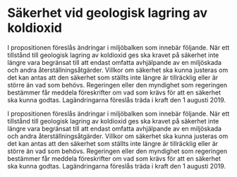 # Säkerhet vid geologisk lagring av koldioxid

I propositionen föreslås ändringar i miljöbalken som innebär följande. När ett tillstånd till geologisk lagring av koldioxid ges ska kravet på säkerhet inte längre vara begränsat till att endast omfatta avhjälpande av en miljöskada och andra återställningsåtgärder. Villkor om säkerhet ska kunna justeras om det kan antas att den säkerhet som ställts inte längre är tillräcklig eller är större än vad som behövs. Regeringen eller den myndighet som regeringen bestämmer får meddela föreskrifter om vad som krävs för att en säkerhet ska kunna godtas. Lagändringarna föreslås träda i kraft den 1 augusti 2019.

I propositionen föreslås ändringar i miljöbalken som innebär följande. När ett tillstånd till geologisk lagring av koldioxid ges ska kravet på säkerhet inte längre vara begränsat till att endast omfatta avhjälpande av en miljöskada och andra återställningsåtgärder. Villkor om säkerhet ska kunna justeras om det kan antas att den säkerhet som ställts inte längre är tillräcklig eller är större än vad som behövs. Regeringen eller den myndighet som regeringen bestämmer får meddela föreskrifter om vad som krävs för att en säkerhet ska kunna godtas. Lagändringarna föreslås träda i kraft den 1 augusti 2019.

